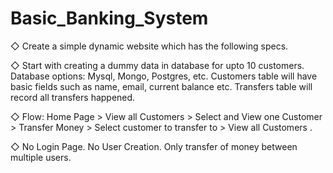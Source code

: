 # Basic_Banking_System
◇ Create a simple dynamic website which has the following specs.

◇ Start with creating a dummy data in database for upto 10 customers.
Database options: Mysql, Mongo, Postgres, etc. Customers table will
have basic fields such as name, email, current balance etc. Transfers
table will record all transfers happened.

◇ Flow: Home Page > View all Customers > Select and View one Customer >
Transfer Money > Select customer to transfer to > View all Customers .

◇ No Login Page. No User Creation. Only transfer of money between
multiple users.

